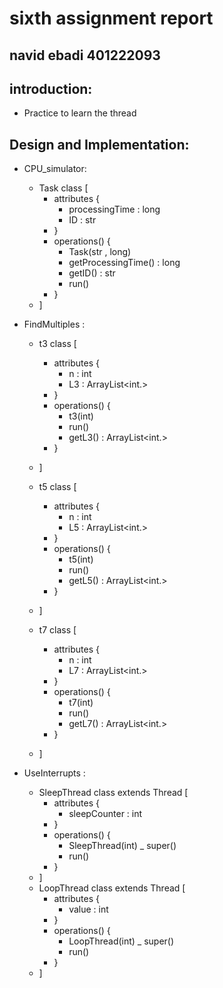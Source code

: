 # sixth assignment report

## navid ebadi 401222093

## introduction:
- Practice to learn the thread

## Design and Implementation:
- CPU_simulator:
    - Task class [
        - attributes {
            - processingTime : long
            - ID : str
        - }
        - operations() {
            - Task(str , long)
            - getProcessingTime() : long
            - getID() : str
            - run()
        - }
    - ]
  
- FindMultiples :
    - t3 class [
        - attributes {
            - n : int
            - L3 : ArrayList<int.>
        - }
        - operations() {
            - t3(int)
            - run()
            - getL3() : ArrayList<int.>
        - }
    - ]

    - t5 class [
        - attributes {
            - n : int
            - L5 : ArrayList<int.>
        - }
        - operations() {
            - t5(int)
            - run()
            - getL5() : ArrayList<int.>
        - }
  - ]

  - t7 class [
      - attributes {
          - n : int
          - L7 : ArrayList<int.>
      - }
      - operations() {
          - t7(int)
          - run()
          - getL7() : ArrayList<int.>
      - }
  - ]

- UseInterrupts :
    - SleepThread class extends Thread [
        - attributes {
            - sleepCounter : int
        - }
        - operations() {
            - SleepThread(int) _ super()
            - run()
        - }
    - ]
    - LoopThread class extends Thread [
      - attributes {
          - value : int
      - }
      - operations() {
          - LoopThread(int) _ super()
          - run()
      - }
  - ]


